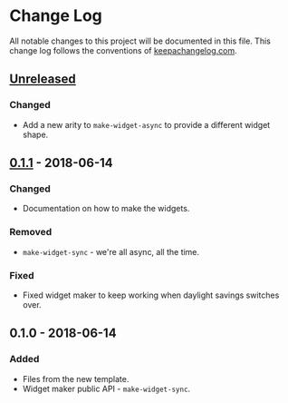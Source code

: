 # Change Log
All notable changes to this project will be documented in this file. This change log follows the conventions of [keepachangelog.com](http://keepachangelog.com/).

## [Unreleased]
### Changed
- Add a new arity to `make-widget-async` to provide a different widget shape.

## [0.1.1] - 2018-06-14
### Changed
- Documentation on how to make the widgets.

### Removed
- `make-widget-sync` - we're all async, all the time.

### Fixed
- Fixed widget maker to keep working when daylight savings switches over.

## 0.1.0 - 2018-06-14
### Added
- Files from the new template.
- Widget maker public API - `make-widget-sync`.

[Unreleased]: https://github.com/your-name/ns-playground/compare/0.1.1...HEAD
[0.1.1]: https://github.com/your-name/ns-playground/compare/0.1.0...0.1.1
